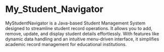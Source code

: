 # My_Student_Navigator
MyStudentNavigator is a Java-based Student Management System designed to streamline student record operations. It allows you to add, remove, update, and display student details effortlessly. With features like dynamic data handling and an intuitive menu-driven interface, it simplifies academic record management for educational institutions.
